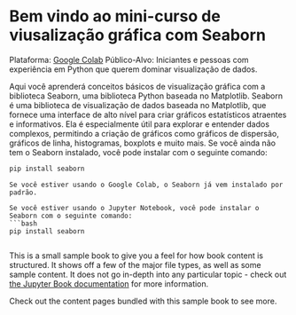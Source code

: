 # Bem vindo ao mini-curso de viusalização gráfica com Seaborn

Plataforma: [Google Colab](https://colab.research.google.com/)
Público-Alvo: Iniciantes e pessoas com experiência em Python que querem dominar visualização de dados.

Aqui você aprenderá conceitos básicos de visualização gráfica com a biblioteca Seaborn, uma biblioteca Python baseada no Matplotlib.
Seaborn é uma biblioteca de visualização de dados baseada no Matplotlib, que fornece uma interface de alto nível para criar gráficos estatísticos atraentes e informativos. Ela é especialmente útil para explorar e entender dados complexos, permitindo a criação de gráficos como gráficos de dispersão, gráficos de linha, histogramas, boxplots e muito mais.
Se você ainda não tem o Seaborn instalado, você pode instalar com o seguinte comando:

```bash
pip install seaborn
```
```{note}
Se você estiver usando o Google Colab, o Seaborn já vem instalado por padrão.
```
```{note}
Se você estiver usando o Jupyter Notebook, você pode instalar o Seaborn com o seguinte comando:
```bash
pip install seaborn
```
```
```

This is a small sample book to give you a feel for how book content is
structured.
It shows off a few of the major file types, as well as some sample content.
It does not go in-depth into any particular topic - check out [the Jupyter Book documentation](https://jupyterbook.org) for more information.

Check out the content pages bundled with this sample book to see more.

```{tableofcontents}
```

